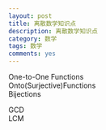 ```yaml
---
layout: post
title: 离散数学知识点
description: 离散数学知识点
category: 数学
tags: 数学
comments: yes
---
```


One-to-One Functions  
Onto(Surjective)Functions  
Bijections  

GCD   
LCM 
